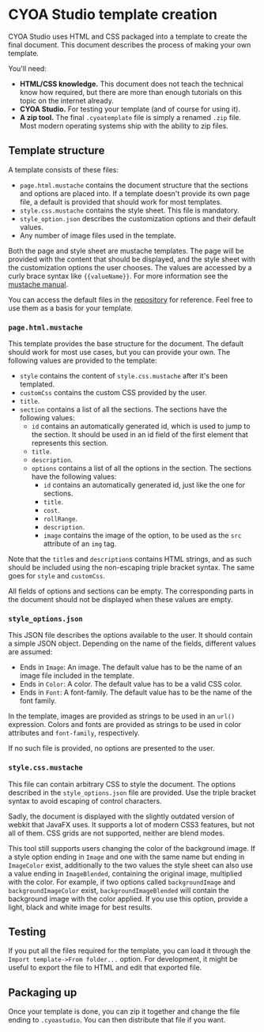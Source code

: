 # CYOA Studio template creation

CYOA Studio uses HTML and CSS packaged into a template to create the final document. This document describes the process of making your own template.

You'll need:

- **HTML/CSS knowledge.** This document does not teach the technical know how required, but there are more than enough tutorials on this topic on the internet already.
- **CYOA Studio.** For testing your template (and of course for using it).
- **A zip tool.** The final `.cyoatemplate` file is simply a renamed `.zip` file. Most modern operating systems ship with the ability to zip files.

## Template structure

A template consists of these files:

- `page.html.mustache` contains the document structure that the sections and options are placed into. If a template doesn't provide its own page file, a default is provided that should work for most templates.
- `style.css.mustache` contains the style sheet. This file is mandatory.
- `style_option.json` describes the customization options and their default values.
- Any number of image files used in the template.

Both the page and style sheet are mustache templates. The page will be provided with the content that should be displayed, and the style sheet with the customization options the user chooses. The values are accessed by a curly brace syntax like `{{valueName}}`. For more information see the [mustache manual](https://mustache.github.io/mustache.5.html).

You can access the default files in the [repository](https://github.com/Quantencomputer/cyoastudio/tree/master/src/main/resources/cyoastudio/templating/defaultTemplate) for reference. Feel free to use them as a basis for your template.

### `page.html.mustache`

This template provides the base structure for the document. The default should work for most use cases, but you can provide your own.
The following values are provided to the template:

- `style` contains the content of `style.css.mustache` after it's been templated.
- `customCss` contains the custom CSS provided by the user.
- `title`.
- `section` contains a list of all the sections. The sections have the following values:
	- `id` contains an automatically generated id, which is used to jump to the section. It should be used in an id field of the first element that represents this section.
	- `title`.
	- `description`.
	- `options` contains a list of all the options in the section. The sections have the following values:
		- `id` contains an automatically generated id, just like the one for sections.
		- `title`.
		- `cost`.
		- `rollRange`.
		- `description`.
		- `image` contains the image of the option, to be used as the `src` attribute of an `img` tag.

Note that the `title`s and `description`s contains HTML strings, and as such should be included using the non-escaping triple bracket syntax. The same goes for `style` and `customCss`.

All fields of options and sections can be empty. The corresponding parts in the document should not be displayed when these values are empty.

### `style_options.json`

This JSON file describes the options available to the user. It should contain a simple JSON object. Depending on the name of the fields, different values are assumed:

- Ends in `Image`: An image. The default value has to be the name of an image file included in the template.
- Ends in `Color`: A color. The default value has to be a valid CSS color.
- Ends in `Font`: A font-family. The default value has to be the name of the font family.

In the template, images are provided as strings to be used in an `url()` expression. Colors and fonts are provided as strings to be used in color attributes and `font-family`, respectively.

If no such file is provided, no options are presented to the user.

### `style.css.mustache`

This file can contain arbitrary CSS to style the document. The options described in the `style_options.json` file are provided. Use the triple bracket syntax to avoid escaping of control characters.

Sadly, the document is displayed with the slightly outdated version of webkit that JavaFX uses. It supports a lot of modern CSS3 features, but not all of them. CSS grids are not supported, neither are blend modes.

This tool still supports users changing the color of the background image. If a style option ending in `Image` and one with the same name but ending in `ImageColor` exist, additionally to the two values the style sheet can also use a value ending in `ImageBlended`, containing the original image, multiplied with the color. For example, if two options called `backgroundImage` and `backgroundImageColor` exist, `backgroundImageBlended` will contain the background image with the color applied. If you use this option, provide a light, black and white image for best results.

## Testing

If you put all the files required for the template, you can load it through the `Import template->From folder...` option.
For development, it might be useful to export the file to HTML and edit that exported file.

## Packaging up

Once your template is done, you can zip it together and change the file ending to `.cyoastudio`.
You can then distribute that file if you want.
